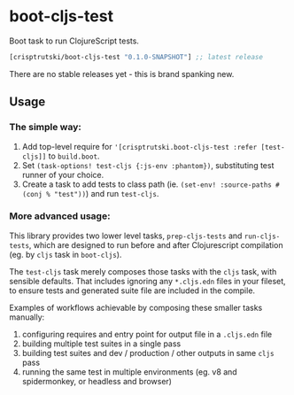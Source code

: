 # boot-cljs-test

Boot task to run ClojureScript tests.

[](dependency)
```clojure
[crisptrutski/boot-cljs-test "0.1.0-SNAPSHOT"] ;; latest release
```
[](/dependency)

There are no stable releases yet - this is brand spanking new.

## Usage

### The simple way:

1. Add top-level require for `'[crisptrutski.boot-cljs-test :refer [test-cljs]]` to `build.boot`.
2. Set `(task-options! test-cljs {:js-env :phantom})`, substituting test runner of your choice.
3. Create a task to add tests to class path (ie. `(set-env! :source-paths #(conj % "test"))`) and run `test-cljs`.

### More advanced usage:

This library provides two lower level tasks, `prep-cljs-tests` and `run-cljs-tests`, which are designed to run before and after Clojurescript compilation (eg. by `cljs` task in `boot-cljs`).

The `test-cljs` task merely composes those tasks with the `cljs` task, with sensible defaults. That includes ignoring any `*.cljs.edn` files in your fileset,
to ensure tests and generated suite file are included in the compile.

Examples of workflows achievable by composing these smaller tasks manually:

1. configuring requires and entry point for output file in a `.cljs.edn` file
2. building multiple test suites in a single pass
3. building test suites and dev / production / other outputs in same `cljs` pass
4. running the same test in multiple environments (eg. v8 and spidermonkey, or headless and browser)
